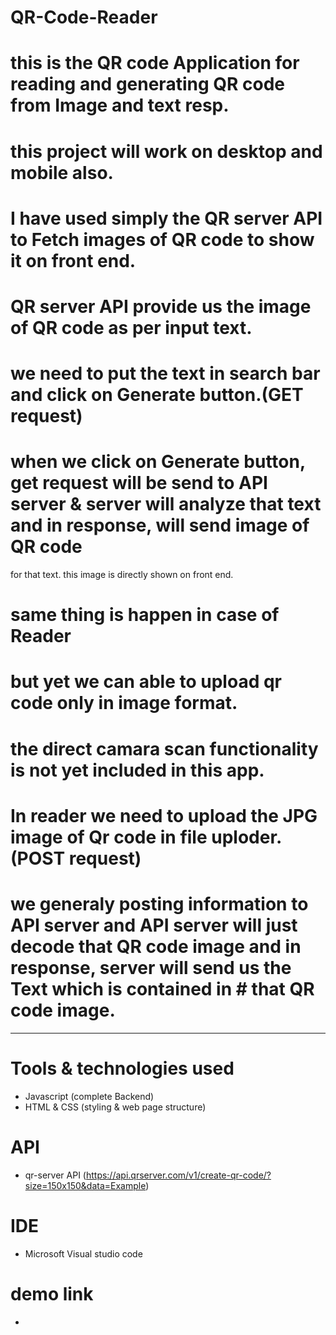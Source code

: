 # QR-Code-Reader

# this is the QR code Application for reading and generating QR code from Image and text resp.


# this project will work on desktop and mobile also.
# I have used simply the QR server API to Fetch images of QR code to show it on front end.
# QR server API provide us the image of QR code as per input text. 
# we need to put the text in search bar and click on Generate button.(GET request)
# when we click on Generate button, get request will be send to API server & server will analyze that text and in response, will send image of QR code
  for that text.
  this image is directly shown on front end.
# same thing is happen in case of Reader
# but yet we can able to upload qr code only in image format. 
# the direct camara scan functionality is not yet included in this app.
# In reader we need to upload the JPG image of Qr code in file uploder. (POST request)
# we generaly posting information to API server and API server will just decode that QR code image and in response, server will send us the Text which is contained in    # that QR code image.

-----------------------------------------------------------------------------------------------------------------------------------------------------------------------

# Tools & technologies used
 - Javascript (complete Backend)
 - HTML & CSS (styling & web page structure)
 
# API
  - qr-server API (https://api.qrserver.com/v1/create-qr-code/?size=150x150&data=Example)

# IDE
 - Microsoft Visual studio code
 
# demo link
  - 
